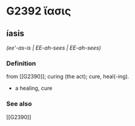 # G2392 ἴασις

## íasis

_(ee'-as-is | EE-ah-sees | EE-ah-sees)_

### Definition

from [[G2390]]; curing (the act); cure, heal(-ing).

- a healing, cure

### See also

[[G2390]]

